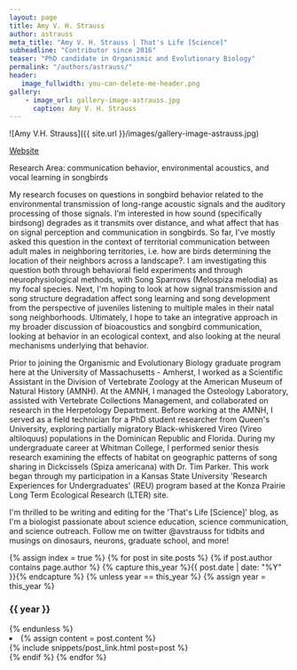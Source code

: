 ```yaml
---
layout: page
title: Amy V. H. Strauss
author: astrauss
meta_title: "Amy V. H. Strauss | That's Life [Science]"
subheadline: "Contributor since 2016"
teaser: "PhD candidate in Organismic and Evolutionary Biology"
permalink: "/authors/astrauss/"
header:
   image_fullwidth: you-can-delete-me-header.png
gallery:
    - image_url: gallery-image-astrauss.jpg
      caption: Amy V. H. Strauss
---
```

![Amy V.H. Strauss]({{ site.url }}/images/gallery-image-astrauss.jpg)

[Website](http://gpls.cns.umass.edu/oeb/directory/amy-strauss)

Research Area: communication behavior, environmental acoustics, and vocal learning in songbirds

My research focuses on questions in songbird behavior related to the environmental transmission of long-range acoustic signals and the auditory processing of those signals. I'm interested in how sound (specifically birdsong) degrades as it transmits over distance, and what affect that has on signal perception and communication in songbirds. So far, I've mostly asked this question in the context of territorial communication between adult males in neighboring territories, i.e. how are birds determining the location of their neighbors across a landscape?. I am investigating this question both through behavioral field experiments and through neurophysiological methods, with Song Sparrows (Melospiza melodia) as my focal species. Next, I'm hoping to look at how signal transmission and song structure degradation affect song learning and song development from the perspective of juveniles listening to multiple males in their natal song neighborhoods. Ultimately, I hope to take an integrative approach in my broader discussion of bioacoustics and songbird communication, looking at behavior in an ecological context, and also looking at the neural mechanisms underlying that behavior. 

Prior to joining the Organismic and Evolutionary Biology graduate program here at the University of Massachusetts - Amherst, I worked as a Scientific Assistant in the Division of Vertebrate Zoology at the American Museum of Natural History (AMNH). At the AMNH, I managed the Osteology Laboratory, assisted with Vertebrate Collections Management, and collaborated on research in the Herpetology Department. Before working at the AMNH, I served as a field technician for a PhD student researcher from Queen's University, exploring partially migratory Black-whiskered Vireo (Vireo altiloquus) populations in the Dominican Republic and Florida. During my undergraduate career at Whitman College, I performed senior thesis research examining the effects of habitat on geographic patterns of song sharing in Dickcissels (Spiza americana) with Dr. Tim Parker. This work began through my participation in a Kansas State University 'Research Experiences for Undergraduates' (REU) program based at the Konza Prairie Long Term Ecological Research (LTER) site.

I'm thrilled to be writing and editing for the 'That's Life [Science]' blog, as I'm a biologist passionate about science education, science communication, and science outreach. Follow me on twitter @avstrauss for tidbits and musings on dinosaurs, neurons, graduate school, and more!

{% assign index = true %}
{% for post in site.posts %}
{% if post.author contains page.author %}
{% capture this_year %}{{ post.date | date: "%Y" }}{% endcapture %}
{% unless year == this_year %}
{% assign year = this_year %}
<h3>{{ year }}</h3>
{% endunless %}
<li>
{% assign content = post.content %}
<article>
{% include snippets/post_link.html post=post %}
</article>
</li>
{% endif %}
{% endfor %}
